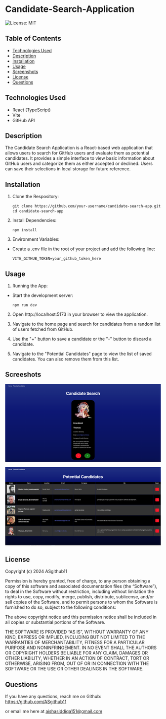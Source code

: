 # Candidate-Search-Application

![License: MIT](https://img.shields.io/badge/License-MIT-blue)

## Table of Contents

- [Technologies Used](#technologies-used)
- [Description](#description)
- [Installation](#installation)
- [Usage](#usage)
- [Screenshots](#screeshots)
- [License](#license)
- [Questions](#questions)

## Technologies Used

- React (TypeScript)
- Vite
- GitHub API

## Description

The Candidate Search Application is a React-based web application that allows users to search for GitHub users and evaluate them as potential candidates. It provides a simple interface to view basic information about GitHub users and categorize them as either accepted or declined. Users can save their selections in local storage for future reference.

## Installation

1. Clone the Respository:
    ```
    git clone https://github.com/your-username/candidate-search-app.git
    cd candidate-search-app
    ```

2. Install Dependencies:
    ```
    npm install
    ```

3. Environment Variables:

- Create a .env file in the root of your project and add the following line:
    ```
    VITE_GITHUB_TOKEN=your_github_token_here
    ```

## Usage

1. Running the App:

- Start the development server:
    ```
    npm run dev
    ```

2. Open http://localhost:5173 in your browser to view the application.

3. Navigate to the home page and search for candidates from a random list of users fetched from GitHub.

4. Use the "+" button to save a candidate or the "-" button to discard a candidate.

5. Navigate to the "Potential Candidates" page to view the list of saved candidates. You can also remove them from this list.

## Screeshots

![Alt text](src/assets/images/Homepage.png)

![Alt text](src/assets/images/Potential_Candidates.png)

## License

Copyright (c) 2024 ASgithub11

Permission is hereby granted, free of charge, to any person obtaining a copy of this software and associated documentation files (the “Software”), to deal in the Software without restriction, including without limitation the rights to use, copy, modify, merge, publish, distribute, sublicense, and/or sell copies of the Software, and to permit persons to whom the Software is furnished to do so, subject to the following conditions:

The above copyright notice and this permission notice shall be included in all copies or substantial portions of the Software.

THE SOFTWARE IS PROVIDED “AS IS”, WITHOUT WARRANTY OF ANY KIND, EXPRESS OR IMPLIED, INCLUDING BUT NOT LIMITED TO THE WARRANTIES OF MERCHANTABILITY, FITNESS FOR A PARTICULAR PURPOSE AND NONINFRINGEMENT. IN NO EVENT SHALL THE AUTHORS OR COPYRIGHT HOLDERS BE LIABLE FOR ANY CLAIM, DAMAGES OR OTHER LIABILITY, WHETHER IN AN ACTION OF CONTRACT, TORT OR OTHERWISE, ARISING FROM, OUT OF OR IN CONNECTION WITH THE SOFTWARE OR THE USE OR OTHER DEALINGS IN THE SOFTWARE.

## Questions

If you have any questions, reach me on Github: https://github.com/ASgithub11

or email me here at aishasiddiqa151@gmail.com

